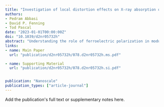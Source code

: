 ```yaml
---
title: "Investigation of local distortion effects on X-ray absorption of ferroelectric perovskites from first principles simulations"
authors:
- Pedram Abbasi
- David P. Fenning
- Tod Pascal
date: "2023-01-01T00:00:00Z"
doi: "10.1039/d2nr05732h"
abstract: "Understanding the role of ferroelectric polarization in modulating the electronic and structural properties of crystals is critical for advancing these materials for overcoming various technological and scientific challenges. However, due to difficulties in performing experimental methods with the required resolution, or in interpreting the results of methods therein, the nanoscale morphology and response of these surfaces to external electric fields has not been properly elaborated. In this work we investigate the effect of ferroelectric polarization and local distortions in a BaTiO3 perovskite, using two widely used computational approaches which treat the many-body nature of X-ray excitations using different philosophies, namely the many-body, delta-self-consistent-field determinant (mb-ΔSCF) and the Bethe–Salpeter equation (BSE) approaches. We show that in agreement with our experiments, both approaches consistently predict higher excitations of the main peak in the O–K edge for the surface with upward polarization. However, the mb-ΔSCF approach mostly fails to capture the L2,3 separations at the Ti–L edge, due to the absence of spin–orbit coupling in Kohn–Sham density functional theory (KS-DFT) at the generalized gradient approximation level. On the other hand, and most promising, we show that application of the GW/BSE approach successfully reproduces the experimental XAS, both the relative peak intensities as well as the L2,3 separations at the Ti–L edges upon ferroelectric switching. Thus simulated XAS is shown to be a powerful method for capturing the nanoscale structure of complex materials, and we underscore the need for many-body perturbation approaches, with explicit consideration of core-hole and multiplet effects, for capturing the essential physics in these systems."
links:
- name: Main Paper
  url: "publication/d2nr05732h/078.d2nr05732h.ms.pdf"

- name: Supporting Material
  url: "publication/d2nr05732h/078.d2nr05732h.si.pdf"


publication: "Nanoscale"
publication_types: ["article-journal"]
---
```


Add the publication's full text or supplementary notes here.

